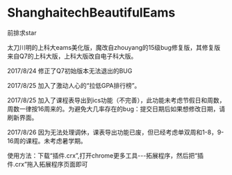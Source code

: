 # ShanghaitechBeautifulEams
前排求star

太刀川明的上科大eams美化版，魔改自zhouyang的15级bug修复版，其修复版来自Q7的上科大版，上科大版改自电子科大版。


2017/8/24 修正了Q7初始版本无法退出的BUG

2017/8/25 加入了激动人心的“拉低GPA排行榜”。

2017/8/25 加入了课程表导出到ics功能（不完善），此功能未考虑节假日和周数，周数一律按16周来的。为避免大几率存在的bug：提交日期后如果想修改日期，请刷新界面。

2017/8/26 因为无法处理调休，课表导出功能已废，但已经考虑单双周和1-8，9-16周的课程。未考虑暑学期。

使用方法：下载“插件.crx”,打开chrome更多工具---拓展程序，然后把“插件.crx”拖入拓展程序页面即可
